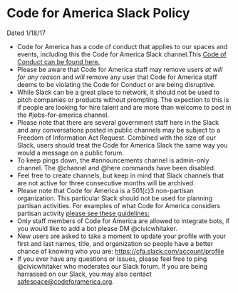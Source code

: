 # Code for America Slack Policy
Dated 1/18/17

* Code for America has a code of conduct that applies to our spaces and events, including this the Code for America Slack channel.This [Code of Conduct can be found here.](https://github.com/codeforamerica/codeofconduct) 
* Please be aware that Code for America staff may remove users _at will for any reason_ and _will_ remove any user that Code for America staff deems to be violating the Code for Conduct or are being disruptive. 
* While Slack can be a great place to network, it should not be used to pitch companies or products without prompting. The expection to this is if people are looking for hire talent and are more than welcome to post in the #jobs-for-america channel.   
* Please note that there are several government staff here in the Slack and any conversations posted in public channels may be subject to a Freedom of Information Act Request. Combined with the size of our Slack, users should treat the Code for America Slack the same way you would a message on a public forum. 
* To keep pings down, the #announcements channel is admin-only channel. The @channel and @here commands have been disabled. 
* Feel free to create channels, but keep in mind that Slack channels that are not active for three consecutive months will be archived. 
* Please note that Code for America is a 501(c)3 non-partisan organization. This particular Slack should not be used for planning partisan activities. For examples of what Code for America considers partisan activity [please see these guidelines:](https://docs.google.com/a/codeforamerica.org/document/d/1MdAkYUV8CqI1szC0O8Erc6_7bHnoPLOPMDw9z_OdFTQ/edit?usp=sharing) 
* Only staff members of Code for America are allowed to integrate bots, if you would like to add a bot please DM @civicwhitaker. 
* New users are asked to take a moment to update your profile with your first and last names, title, and organization so people have a better chance of knowing who you are: https://cfa.slack.com/account/profile
* If you ever have any questions or issues, please feel free to ping @civicwhitaker who moderates our Slack forum. If you are being harrassed on our Slack, you may also contact safespace@codeforamerica.org.

